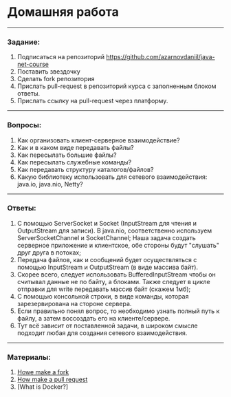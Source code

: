# Домашняя работа

---

### Задание:

1. Подписаться на репозиторий https://github.com/azarnovdaniil/java-net-course
2. Поставить звездочку 
3. Сделать fork репозитория
4. Прислать pull-request в репозиторий курса с заполненным блоком ответы.
5. Прислать ссылку на pull-request через платформу.

---

### Вопросы:

1. Как организовать клиент-серверное взаимодействие?
2. Как и в каком виде передавать файлы?
3. Как пересылать большие файлы?
4. Как пересылать служебные команды?
5. Как передавать структуру каталогов/файлов?
6. Какую библиотеку использовать для сетевого взаимодействия: java.io, java.nio, Netty?

---

### Ответы:

1. С помощью ServerSocket и Socket (InputStream для чтения и OutputStream для записи). В java.nio, соответственно 
используем ServerSocketChannel и SocketChannel; Наша задача создать серверное приложение и клиентское, обе стороны 
будут "слушать" друг друга в потоках;
2. Передача файлов, как и сообщений будет осуществляться с помощью InputStream и OutputStream (в виде массива байт).
3. Скорее всего, следует использовать BufferedInputStream чтобы он считывал данные не по байту, а блоками. Также следует
в цикле отправки для write передавать массив байт (скажем 1мб);
4. С помощью консольной строки, в виде команды, которая зарезервирована на стороне сервера.
5. Если правильно понял вопрос, то необходимо узнать полный путь к файлу, а затем воссоздать его на клиенте/сервере.
6. Тут всё зависит от поставленной задачи, в широком смысле подходит любая для создания сетевого взаимодействия.

---

### Материалы:

1. [Howe make a fork](https://docs.github.com/en/github/getting-started-with-github/fork-a-repo)
2. [How make a pull request](https://docs.github.com/en/github/collaborating-with-issues-and-pull-requests/creating-a-pull-request)
3. [What is Docker?]
